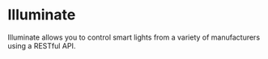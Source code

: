 # Illuminate
Illuminate allows you to control smart lights from a variety of manufacturers using a RESTful API.

